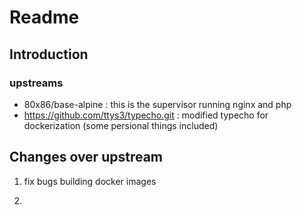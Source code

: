 # Readme

## Introduction

### upstreams

- 80x86/base-alpine : this is the supervisor running nginx and php
- <https://github.com/ttys3/typecho.git> : modified typecho for dockerization (some persional things included)

## Changes over upstream

1. fix bugs building docker images

2.
